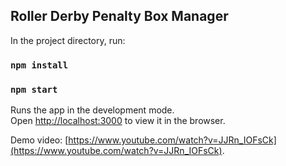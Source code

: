 ## Roller Derby Penalty Box Manager

In the project directory, run:

### `npm install`

### `npm start`

Runs the app in the development mode.<br />
Open [http://localhost:3000](http://localhost:3000) to view it in the browser.

Demo video: [https://www.youtube.com/watch?v=JJRn_IOFsCk](https://www.youtube.com/watch?v=JJRn_IOFsCk).
